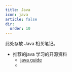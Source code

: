 ```yaml
---
title: Java
icon: java
article: false
dir:
  order: 10
---
```


此处存放 Java 相关笔记。

- 推荐的java 学习的开源资料
  - [java guide](https://javaguide.cn/)
  - 